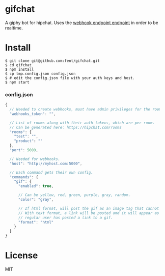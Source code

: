 # gifchat

A giphy bot for hipchat. Uses the [webhook endpoint endpoint](https://www.hipchat.com/docs/apiv2/method/create_webhook) in order to be realtime.

# Install

    $ git clone git@github.com:fent/gifchat.git
    $ cd gifchat
    $ npm install
    $ cp tmp.config.json config.json
    $ # edit the config.json file with your auth keys and host.
    $ npm start

### config.json

```javascript
{
  // Needed to create webhooks, must have admin privileges for the room.
  "webhooks_token": "",

  // List of rooms along with their auth tokens, which are per room.
  // Can be generated here: https://hipchat.com/rooms
  "rooms": {
    "test": "",
    "product": ""
  },
  "port": 5000,

  // Needed for webhooks.
  "host": "http://myhost.com:5000",

  // Each command gets their own config.
  "commands": {
    "gif": {
      "enabled": true,

      // Can be yellow, red, green, purple, gray, random.
      "color": "gray",

      // If html format, will post the gif as an image tag that cannot be hidden.
      // With text format, a link will be posted and it will appear as if a
      // regular user has posted a link to a gif.
      "format": "html"
    }
  }
}
```

# License
MIT
